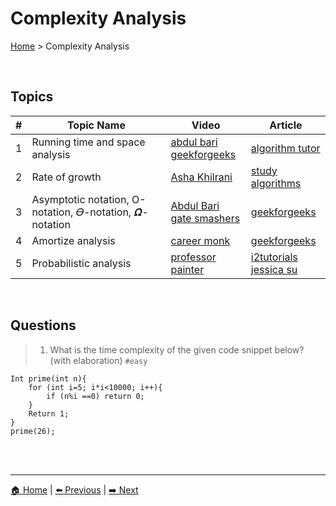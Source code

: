 # Complexity Analysis

[Home](./index.md) > Complexity Analysis

<br>

## Topics

| # | Topic Name | Video | Article|
|-|-|-|-|
| 1 | Running time and space analysis | [abdul bari](https://www.youtube.com/watch?v=9TlHvipP5yA) <br> [geekforgeeks](https://www.youtube.com/watch?v=KXAbAa1mieU) | [algorithm tutor](https://algorithmtutor.com/Analysis-of-Algorithm/Calculating-Running-time-of-Algorithms/) |
| 2 | Rate of growth | [Asha Khilrani](https://www.youtube.com/watch?v=Fd7iBxCHjSk) | [study algorithms](https://studyalgorithms.com/theory/what-is-rate-of-growth-of-algorithm/) |
| 3 | Asymptotic notation, O-notation, 𝛳-notation, 𝜴-notation | [Abdul Bari](https://www.youtube.com/watch?v=A03oI0znAoc) <br> [gate smashers](https://www.youtube.com/watch?v=7dz8Iaf_weM) | [geekforgeeks](https://www.geeksforgeeks.org/analysis-of-algorithms-set-3asymptotic-notations/) |
| 4 | Amortize analysis | [career monk](https://www.youtube.com/watch?v=yK7d2FL5eSs) | [geekforgeeks](https://www.geeksforgeeks.org/analysis-algorithm-set-5-amortized-analysis-introduction/) |
| 5 | Probabilistic analysis | [professor painter](https://www.youtube.com/watch?v=sEa19hE8R6g) | [i2tutorials](https://www.i2tutorials.com/design-and-analysis-of-algorithmsdaa-tutorial/daa-probabilistic-analysis/) <br> [jessica su](https://web.stanford.edu/class/archive/cs/cs161/cs161.1168/lecture6.pdf) |

<br>

## Questions

> 1. What is the time complexity of the given code snippet below? (with elaboration) `#easy`
```
Int prime(int n){
    for (int i=5; i*i<10000; i++){
	    if (n%i ==0) return 0;
    }
    Return 1;
}
prime(26);
```

<br>
<br>

----
[🏠 Home](./index.md) | 
[⬅️ Previous](./index.md) | 
[➡️ Next](./arrays.md)